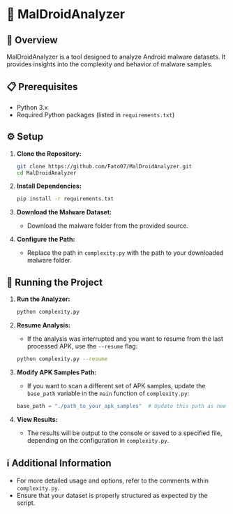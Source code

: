 # 📱 MalDroidAnalyzer

## 📝 Overview
MalDroidAnalyzer is a tool designed to analyze Android malware datasets. It provides insights into the complexity and behavior of malware samples.

## 📋 Prerequisites
- Python 3.x
- Required Python packages (listed in `requirements.txt`)

## ⚙️ Setup
1. **Clone the Repository:**
   ```bash
   git clone https://github.com/Fato07/MalDroidAnalyzer.git
   cd MalDroidAnalyzer
   ```

2. **Install Dependencies:**
   ```bash
   pip install -r requirements.txt
   ```

3. **Download the Malware Dataset:**
   - Download the malware folder from the provided source.

4. **Configure the Path:**
   - Replace the path in `complexity.py` with the path to your downloaded malware folder.

## 🚀 Running the Project
1. **Run the Analyzer:**
   ```bash
   python complexity.py
   ```

2. **Resume Analysis:**
   - If the analysis was interrupted and you want to resume from the last processed APK, use the `--resume` flag:
   ```bash
   python complexity.py --resume
   ```

3. **Modify APK Samples Path:**
   - If you want to scan a different set of APK samples, update the `base_path` variable in the `main` function of `complexity.py`:
   ```python
   base_path = "./path_to_your_apk_samples"  # Update this path as needed
   ```

4. **View Results:**
   - The results will be output to the console or saved to a specified file, depending on the configuration in `complexity.py`.

## ℹ️ Additional Information
- For more detailed usage and options, refer to the comments within `complexity.py`.
- Ensure that your dataset is properly structured as expected by the script.